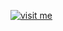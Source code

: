 [![visit me](https://hotio.dev/img/visit-me.png "Visit https://hotio.dev/containers/mylar3 or click me!")](https://hotio.dev/containers/mylar3)
